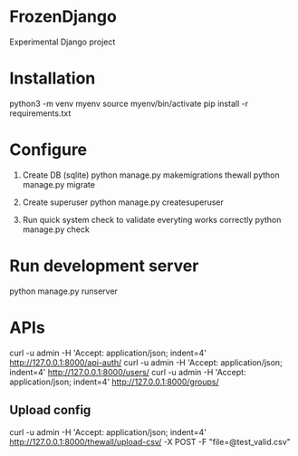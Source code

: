 # FrozenDjango

Experimental Django project

# Installation

python3 -m venv myenv
source myenv/bin/activate
pip install -r requirements.txt

# Configure

1. Create DB (sqlite)
python manage.py makemigrations thewall
python manage.py migrate

2. Create superuser
python manage.py createsuperuser

3. Run quick system check to validate everyting works correctly
python manage.py check

# Run development server

python manage.py runserver

# APIs

curl -u admin -H 'Accept: application/json; indent=4' http://127.0.0.1:8000/api-auth/
curl -u admin -H 'Accept: application/json; indent=4' http://127.0.0.1:8000/users/
curl -u admin -H 'Accept: application/json; indent=4' http://127.0.0.1:8000/groups/

## Upload config

curl -u admin -H 'Accept: application/json; indent=4' http://127.0.0.1:8000/thewall/upload-csv/ -X POST -F "file=@test_valid.csv"
